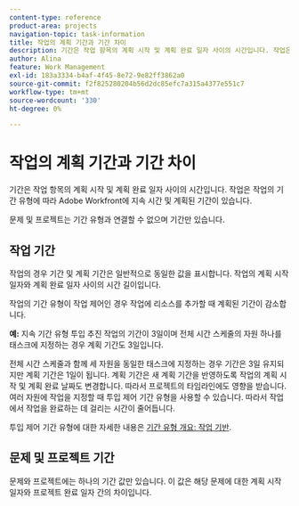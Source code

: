 ```yaml
---
content-type: reference
product-area: projects
navigation-topic: task-information
title: 작업의 계획 기간과 기간 차이
description: 기간은 작업 항목의 계획 시작 및 계획 완료 일자 사이의 시간입니다. 작업은 작업의 기간 유형에 따라 Adobe Workfront에 지속 시간 및 계획된 기간이 있습니다.
author: Alina
feature: Work Management
exl-id: 183a3334-b4af-4f45-8e72-9e82ff3862a0
source-git-commit: f2f825280204b56d2dc85efc7a315a4377e551c7
workflow-type: tm+mt
source-wordcount: '330'
ht-degree: 0%

---
```


# 작업의 계획 기간과 기간 차이

기간은 작업 항목의 계획 시작 및 계획 완료 일자 사이의 시간입니다. 작업은 작업의 기간 유형에 따라 Adobe Workfront에 지속 시간 및 계획된 기간이 있습니다.

문제 및 프로젝트는 기간 유형과 연결할 수 없으며 기간만 있습니다.

## 작업 기간

작업의 경우 기간 및 계획 기간은 일반적으로 동일한 값을 표시합니다. 작업의 계획 시작 일자와 계획 완료 일자 사이의 시간 길이입니다.

작업의 기간 유형이 작업 제어인 경우 작업에 리소스를 추가할 때 계획된 기간이 감소합니다.

**예:** 지속 기간 유형 투입 추진 작업의 기간이 3일이며 전체 시간 스케줄의 자원 하나를 태스크에 지정하는 경우 계획 기간도 3일입니다.

전체 시간 스케줄과 함께 세 자원을 동일한 태스크에 지정하는 경우 기간은 3일 유지되지만 계획 기간은 1일이 됩니다. 계획 기간은 새 계획 기간을 반영하도록 작업의 계획 시작 및 계획 완료 날짜도 변경합니다. 따라서 프로젝트의 타임라인에도 영향을 받습니다.
여러 자원에 작업을 지정할 때 투입 제어 기간 유형을 사용할 수 있습니다. 따라서 작업에서 작업을 완료하는 데 걸리는 시간이 줄어듭니다.

투입 제어 기간 유형에 대한 자세한 내용은 [기간 유형 개요: 작업 기반](../../../manage-work/tasks/taskdurtn/effort-driven.md).

## 문제 및 프로젝트 기간

문제와 프로젝트에는 하나의 기간 값만 있습니다. 이 값은 해당 문제에 대한 계획 시작 일자와 프로젝트 완료 일자 간의 차이입니다.
